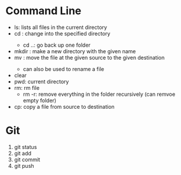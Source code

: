 # Command Line
- ls: lists all files in the current directory
- cd <path to directory>: change into the specified directory
  * cd ..: go back up one folder
- mkdir <directory name>: make a new directory with the given name
- mv <source path> <destination path>: move the file at the given source to the given destination
  * can also be used to rename a file
- clear
- pwd: current directory
- rm: rm file
  * rm -r: remove everything in the folder recursively (can remvoe empty folder)
- cp: copy a file from source to destination

# Git
1. git status
2. git add
3. git commit
4. git push
